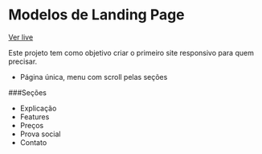 # Modelos de Landing Page

[Ver live](https://landing-example1.netlify.app/)

Este projeto tem como objetivo criar o primeiro site responsivo para quem precisar.
- Página única, menu com scroll pelas seções

###Seções
- Explicação 
- Features 
- Preços
- Prova social
- Contato